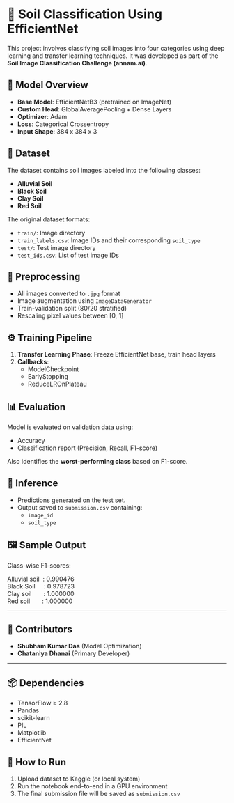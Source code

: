 # 🌱 Soil Classification Using EfficientNet

This project involves classifying soil images into four categories using deep learning and transfer learning techniques. It was developed as part of the **Soil Image Classification Challenge (annam.ai)**.

## 🧠 Model Overview

- **Base Model**: EfficientNetB3 (pretrained on ImageNet)
- **Custom Head**: GlobalAveragePooling + Dense Layers
- **Optimizer**: Adam
- **Loss**: Categorical Crossentropy
- **Input Shape**: 384 x 384 x 3

## 📁 Dataset

The dataset contains soil images labeled into the following classes:

- **Alluvial Soil**
- **Black Soil**
- **Clay Soil**
- **Red Soil**

The original dataset formats:
- `train/`: Image directory
- `train_labels.csv`: Image IDs and their corresponding `soil_type`
- `test/`: Test image directory
- `test_ids.csv`: List of test image IDs

## 🔄 Preprocessing

- All images converted to `.jpg` format
- Image augmentation using `ImageDataGenerator`
- Train-validation split (80/20 stratified)
- Rescaling pixel values between [0, 1]

## ⚙️ Training Pipeline

1. **Transfer Learning Phase**: Freeze EfficientNet base, train head layers
2. **Callbacks**:
   - ModelCheckpoint
   - EarlyStopping
   - ReduceLROnPlateau

## 📊 Evaluation

Model is evaluated on validation data using:
- Accuracy
- Classification report (Precision, Recall, F1-score)

Also identifies the **worst-performing class** based on F1-score.

## 🧪 Inference

- Predictions generated on the test set.
- Output saved to `submission.csv` containing:
  - `image_id`
  - `soil_type`

## 🖼️ Sample Output

Class-wise F1-scores:

Alluvial soil &nbsp;:   0.990476 <br>
Black Soil  &nbsp;&nbsp;&nbsp; :   0.978723 <br>
Clay soil  &nbsp;&nbsp;&nbsp;&nbsp;&nbsp;   :   1.000000 <br>
Red soil    &nbsp;&nbsp;&nbsp;&nbsp;&nbsp;  :   1.000000 <br>

---

## 👥 Contributors

- **Shubham Kumar Das** (Model Optimization)
- **Chataniya Dhanai** (Primary Developer)

---

## 📦 Dependencies

- TensorFlow ≥ 2.8
- Pandas
- scikit-learn
- PIL
- Matplotlib
- EfficientNet

## 🚀 How to Run

1. Upload dataset to Kaggle (or local system)
2. Run the notebook end-to-end in a GPU environment
3. The final submission file will be saved as `submission.csv`

